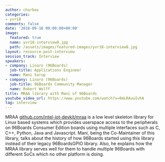```yaml
---
author: charbax
categories:
- yvr18
comments: false
date: '2018-09-16 09:00:00+00:00'
image:
  featured: true
  name: yvr18-interview8.jpg
  path: /assets/images/featured-images/yvr18-interview8.jpg
layout: resource-post-interview
session_track: Interview
speakers:
- company: Linaro (96Boards)
  job-title: Applications Engineer
  name: Mani Sarup
- company: Linaro (96Boards)
  job-title: 96Boards Community Manager
  name: Robert Wolff
title: MRAA library with Mani of 96Boards
youtube_video_url: https://www.youtube.com/watch?v=0mLRAuuIvhA
tag: interview
---
```

MRAA [github.com/intel-iot-devkit/mraa](https://github.com/intel-iot-devkit/mraa) is a low level skeleton library for Linux based systems which provides userspace access to the peripherals on 96Boards Consumer Edition boards using multiple interfaces such as C, C++, Python, Java and Javascript. Mani, being the Co-Maintainer of this library, talks about the history of how 96Boards started using this library instead of their legacy 96BoardsGPIO library. Also, he explains how the MRAA library serves well for them to handle multiple 96Boards with different SoCs which no other platform is doing.
